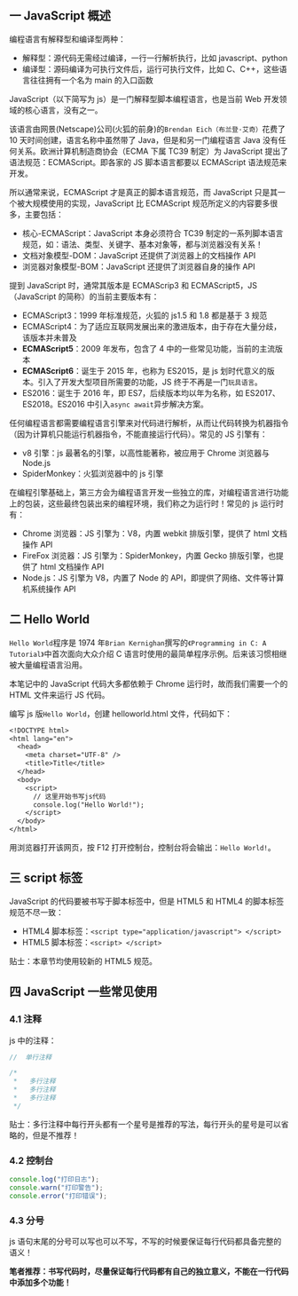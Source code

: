 ## 一 JavaScript 概述

编程语言有解释型和编译型两种：

- 解释型：源代码无需经过编译，一行一行解析执行，比如 javascript、python
- 编译型：源码编译为可执行文件后，运行可执行文件，比如 C、C++，这些语言往往拥有一个名为 main 的入口函数

JavaScript（以下简写为 js）是一门解释型脚本编程语言，也是当前 Web 开发领域的核心语言，没有之一。

该语言由网景(Netscape)公司(火狐的前身)的`Brendan Eich（布兰登·艾奇）`花费了 10 天时间创建，语言名称中虽然带了 Java，但是和另一门编程语言 Java 没有任何关系。欧洲计算机制造商协会（ECMA 下属 TC39 制定）为 JavaScript 提出了语法规范：ECMAScript。即各家的 JS 脚本语言都要以 ECMAScript 语法规范来开发。

所以通常来说，ECMAScript 才是真正的脚本语言规范，而 JavaScript 只是其一个被大规模使用的实现，JavaScript 比 ECMAScript 规范所定义的内容要多很多，主要包括：

- 核心-ECMAScript：JavaScript 本身必须符合 TC39 制定的一系列脚本语言规范，如：语法、类型、关键字、基本对象等，都与浏览器没有关系！
- 文档对象模型-DOM：JavaScript 还提供了浏览器上的文档操作 API
- 浏览器对象模型-BOM：JavaScript 还提供了浏览器自身的操作 API

提到 JavaScript 时，通常其版本是 ECMAScrip3 和 ECMAScript5，JS（JavaScript 的简称）的当前主要版本有：

- ECMAScript3：1999 年标准规范，火狐的 js1.5 和 1.8 都是基于 3 规范
- ECMAScript4：为了适应互联网发展出来的激进版本，由于存在大量分歧，该版本并未普及
- **ECMAScript5**：2009 年发布，包含了 4 中的一些常见功能，当前的主流版本
- **ECMAScript6**：诞生于 2015 年，也称为 ES2015，是 js 划时代意义的版本。引入了开发大型项目所需要的功能，JS 终于不再是一门`玩具语言`。
- ES2016：诞生于 2016 年，即 ES7，后续版本均以年为名称，如 ES2017、ES2018。ES2016 中引入`async await`异步解决方案。

任何编程语言都需要编程语言引擎来对代码进行解析，从而让代码转换为机器指令（因为计算机只能运行机器指令，不能直接运行代码）。常见的 JS 引擎有：

- v8 引擎：js 最著名的引擎，以高性能著称，被应用于 Chrome 浏览器与 Node.js
- SpiderMonkey：火狐浏览器中的 js 引擎

在编程引擎基础上，第三方会为编程语言开发一些独立的库，对编程语言进行功能上的包装，这些最终包装出来的编程环境，我们称之为运行时！常见的 js 运行时有：

- Chrome 浏览器：JS 引擎为：V8，内置 webkit 排版引擎，提供了 html 文档操作 API
- FireFox 浏览器：JS 引擎为：SpiderMonkey，内置 Gecko 排版引擎，也提供了 html 文档操作 API
- Node.js：JS 引擎为 V8，内置了 Node 的 API，即提供了网络、文件等计算机系统操作 API

## 二 Hello World

`Hello World`程序是 1974 年`Brian Kernighan`撰写的`《Programming in C: A Tutorial》`中首次面向大众介绍 C 语言时使用的最简单程序示例。后来该习惯相继被大量编程语言沿用。

本笔记中的 JavaScript 代码大多都依赖于 Chrome 运行时，故而我们需要一个的 HTML 文件来运行 JS 代码。

编写 js 版`Hello World`，创建 helloworld.html 文件，代码如下：

```txt
<!DOCTYPE html>
<html lang="en">
  <head>
    <meta charset="UTF-8" />
    <title>Title</title>
  </head>
  <body>
    <script>
      // 这里开始书写js代码
      console.log("Hello World!");
    </script>
  </body>
</html>
```

用浏览器打开该网页，按 F12 打开控制台，控制台将会输出：`Hello World!`。

## 三 script 标签

JavaScript 的代码要被书写于脚本标签中，但是 HTML5 和 HTML4 的脚本标签规范不尽一致：

- HTML4 脚本标签：`<script type="application/javascript"> </script>`
- HTML5 脚本标签：`<script> </script>`

贴士：本章节均使用较新的 HTML5 规范。

## 四 JavaScript 一些常见使用

### 4.1 注释

js 中的注释：

```js
//  单行注释

/*
 *   多行注释
 *   多行注释
 *   多行注释
 */
```

贴士：多行注释中每行开头都有一个星号是推荐的写法，每行开头的星号是可以省略的，但是不推荐！

### 4.2 控制台

```js
console.log("打印日志");
console.warn("打印警告");
console.error("打印错误");
```

### 4.3 分号

js 语句末尾的分号可以写也可以不写，不写的时候要保证每行代码都具备完整的语义！

**笔者推荐：书写代码时，尽量保证每行代码都有自己的独立意义，不能在一行代码中添加多个功能！**
